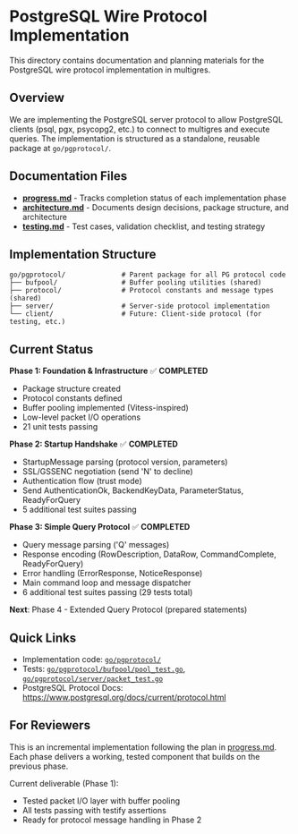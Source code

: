 # PostgreSQL Wire Protocol Implementation

This directory contains documentation and planning materials for the PostgreSQL wire protocol implementation in multigres.

## Overview

We are implementing the PostgreSQL server protocol to allow PostgreSQL clients (psql, pgx, psycopg2, etc.) to connect to multigres and execute queries. The implementation is structured as a standalone, reusable package at `go/pgprotocol/`.

## Documentation Files

- **[progress.md](./progress.md)** - Tracks completion status of each implementation phase
- **[architecture.md](./architecture.md)** - Documents design decisions, package structure, and architecture
- **[testing.md](./testing.md)** - Test cases, validation checklist, and testing strategy

## Implementation Structure

```
go/pgprotocol/              # Parent package for all PG protocol code
├── bufpool/                # Buffer pooling utilities (shared)
├── protocol/               # Protocol constants and message types (shared)
├── server/                 # Server-side protocol implementation
└── client/                 # Future: Client-side protocol (for testing, etc.)
```

## Current Status

**Phase 1: Foundation & Infrastructure** ✅ **COMPLETED**
- Package structure created
- Protocol constants defined
- Buffer pooling implemented (Vitess-inspired)
- Low-level packet I/O operations
- 21 unit tests passing

**Phase 2: Startup Handshake** ✅ **COMPLETED**
- StartupMessage parsing (protocol version, parameters)
- SSL/GSSENC negotiation (send 'N' to decline)
- Authentication flow (trust mode)
- Send AuthenticationOk, BackendKeyData, ParameterStatus, ReadyForQuery
- 5 additional test suites passing

**Phase 3: Simple Query Protocol** ✅ **COMPLETED**
- Query message parsing ('Q' messages)
- Response encoding (RowDescription, DataRow, CommandComplete, ReadyForQuery)
- Error handling (ErrorResponse, NoticeResponse)
- Main command loop and message dispatcher
- 6 additional test suites passing (29 tests total)

**Next**: Phase 4 - Extended Query Protocol (prepared statements)

## Quick Links

- Implementation code: [`go/pgprotocol/`](../go/pgprotocol/)
- Tests: [`go/pgprotocol/bufpool/pool_test.go`](../go/pgprotocol/bufpool/pool_test.go), [`go/pgprotocol/server/packet_test.go`](../go/pgprotocol/server/packet_test.go)
- PostgreSQL Protocol Docs: https://www.postgresql.org/docs/current/protocol.html

## For Reviewers

This is an incremental implementation following the plan in [progress.md](./progress.md). Each phase delivers a working, tested component that builds on the previous phase.

Current deliverable (Phase 1):
- Tested packet I/O layer with buffer pooling
- All tests passing with testify assertions
- Ready for protocol message handling in Phase 2
